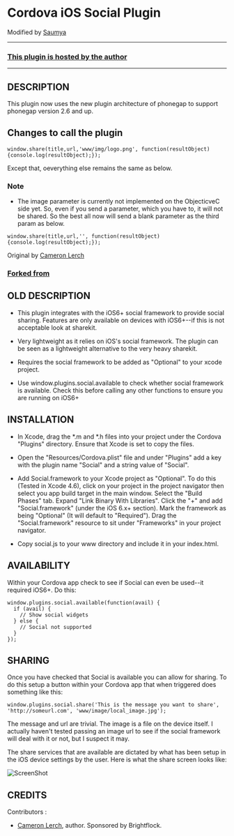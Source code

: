 # Cordova iOS Social Plugin #
Modified by [Saumya](http://saumyaray.com)

---
### [This plugin is hosted by the author](https://github.com/saumya/phonegap-ios-social-plugin)
---

## DESCRIPTION ##

This plugin now uses the new plugin architecture of phonegap to support phonegap version 2.6 and up.

## Changes to call the plugin ##

```
window.share(title,url,'www/img/logo.png', function(resultObject) {console.log(resultObject);});
```
Except that, oeverything else remains the same as below.

### Note
* The image parameter is currently not implemented on the ObjecticveC side yet. So, even if you send a parameter, which you have to, it will not be shared. So the best all now will send a blank parameter as the third param as below.

```
window.share(title,url,'', function(resultObject) {console.log(resultObject);});
```

Original by [Cameron Lerch](http://brightflock.com)
### [Forked from ](https://github.com/bfcam/phonegap-ios-social-plugin)

## OLD DESCRIPTION ##

* This plugin integrates with the iOS6+ social framework to provide social sharing. Features are only available on devices with
  iOS6+--if this is not acceptable look at sharekit.

* Very lightweight as it relies on iOS's social framework. The plugin can be seen as a lightweight alternative to the very heavy sharekit.

* Requires the social framework to be added as "Optional" to your xcode project.

* Use window.plugins.social.available to check whether social framework is available. Check this before calling any other functions to
  ensure you are running on iOS6+

## INSTALLATION ##

* In Xcode, drag the *.m and *.h files into your project under the Cordova "Plugins" directory. Ensure that Xcode is set to copy the files.

* Open the "Resources/Cordova.plist" file and under "Plugins" add a key with the plugin name "Social" and a string value of "Social".

* Add Social.framework to your Xcode project as "Optional". To do this (Tested in Xcode 4.6), click on your project in the project navigator
  then select you app build target in the main window. Select the "Build Phases" tab. Expand "Link Binary With Libraries". Click the "+" and
  add "Social.framework" (under the iOS 6.x+ section). Mark the framework as being "Optional" (It will default to "Required"). Drag the
  "Social.framework" resource to sit under "Frameworks" in your project navigator.

* Copy social.js to your www directory and include it in your index.html.

## AVAILABILITY ##

Within your Cordova app check to see if Social can even be used--it required iOS6+. Do this:

```
window.plugins.social.available(function(avail) {
  if (avail) {
    // Show social widgets
  } else {
    // Social not supported
  }
});
```

## SHARING ##

Once you have checked that Social is available you can allow for sharing. To do this setup a button within your Cordova app that when triggered does something like this:

```
window.plugins.social.share('This is the message you want to share', 'http://someurl.com', 'www/image/local_image.jpg');
```

The message and url are trivial. The image is a file on the device itself. I actually haven't tested passing an image url to see if the social framework
will deal with it or not, but I suspect it may.

The share services that are available are dictated by what has been setup in the iOS device settings by the user. Here is what the share
screen looks like:

![ScreenShot](https://raw.github.com/bfcam/phonegap-ios-social-plugin/master/screenshot.png)

## CREDITS ##

Contributors :

* [Cameron Lerch](http://brightflock.com), author. Sponsored by Brightflock.
